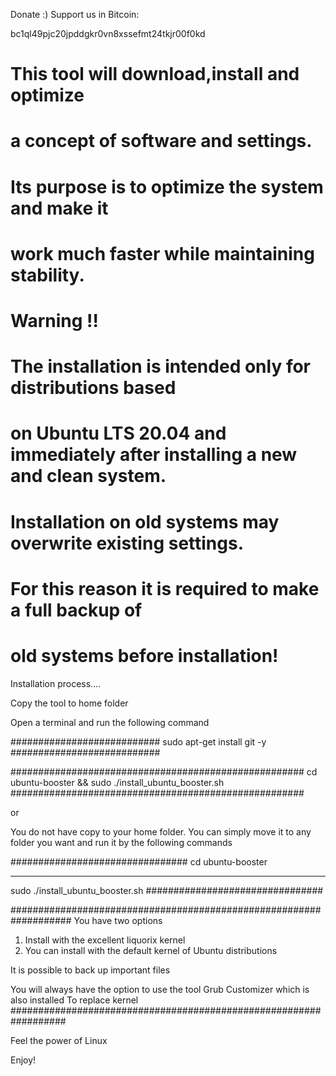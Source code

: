 Donate :)
Support us in Bitcoin:

bc1ql49pjc20jpddgkr0vn8xssefmt24tkjr00f0kd

# This tool will download,install and optimize
# a concept of software and settings.
# Its purpose is to optimize the system and make it
# work much faster while maintaining stability.

# Warning !!
# The installation is intended only for distributions based
# on Ubuntu LTS 20.04 and immediately after installing a new and clean system.
# Installation on old systems may overwrite existing settings.
# For this reason it is required to make a full backup of
# old systems before installation! 


Installation process....

Copy the tool to home folder 


Open a terminal and run the following command

###########################
sudo apt-get install git -y
###########################

##################################################### 
cd ubuntu-booster && sudo ./install_ubuntu_booster.sh
#####################################################

or

You do not have copy to your home folder.
You can simply move it to any folder you want and run it by
the following commands 

################################
cd ubuntu-booster
********************************
sudo ./install_ubuntu_booster.sh
################################


###################################################################
You have two options
1. Install with the excellent liquorix kernel
2. You can install with the default kernel of Ubuntu distributions

It is possible to back up important files 

You will always have the option to use the tool
Grub Customizer which is also installed
To replace kernel 
##################################################################

Feel the power of Linux 

Enjoy! 




